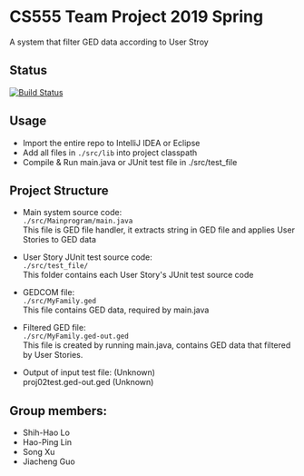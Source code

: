 # CS555 Team Project 2019 Spring

A system that filter GED data according to User Stroy

## Status

[![Build Status](https://travis-ci.org/Shih-Hao-Lo/cs555teamproj2019spring.svg?branch=java-branch-ci-test)](https://travis-ci.org/Shih-Hao-Lo/cs555teamproj2019spring)

## Usage

* Import the entire repo to IntelliJ IDEA or Eclipse
* Add all files in `./src/lib` into project classpath
* Compile & Run main.java or JUnit test file in ./src/test_file

## Project Structure

* Main system source code: <br>
  `./src/Mainprogram/main.java` <br>
  This file is GED file handler, it extracts string in GED file and applies User Stories to GED data <br>
* User Story JUnit test source code: <br>
  `./src/test_file/` <br>
  This folder contains each User Story's JUnit test source code <br>
* GEDCOM file:<br>
  `./src/MyFamily.ged` <br>
  This file contains GED data, required by main.java <br>
* Filtered GED file: <br>
  `./src/MyFamily.ged-out.ged` <br>
  This file is created by running main.java, contains GED data that filtered by User Stories. <br>
  
* Output of input test file: (Unknown) <br>
  proj02test.ged-out.ged  (Unknown) <br>

## Group members:
* Shih-Hao Lo
* Hao-Ping Lin
* Song Xu
* Jiacheng Guo
